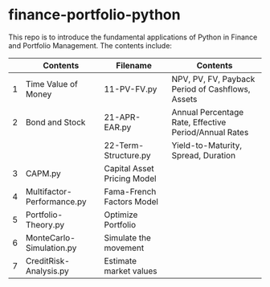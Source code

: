 # finance-portfolio-python
This repo is to introduce the fundamental applications of Python in Finance and Portfolio Management. 
The contents include: 

|   | Contents                   | Filename     | Contents                                   | 
|---|----------------------------|--------------|--------------------------------------------------|
| 1 | Time Value of Money        | 11-PV-FV.py  | NPV, PV, FV, Payback Period of Cashflows, Assets |
| 2 | Bond and Stock             | 21-APR-EAR.py| Annual Percentage Rate, Effective Period/Annual Rates |
|  |                             | 22-Term-Structure.py| Yield-to-Maturity, Spread, Duration |
| 3 | CAPM.py                    | Capital Asset Pricing Model                      |
| 4 | Multifactor-Performance.py | Fama-French Factors Model                        |
| 5 | Portfolio-Theory.py        | Optimize Portfolio                               |
| 6 | MonteCarlo-Simulation.py   | Simulate the movement                            |
| 7 | CreditRisk-Analysis.py     | Estimate market values                           |
